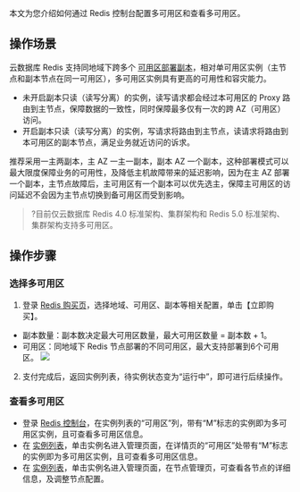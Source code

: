 本文为您介绍如何通过 Redis 控制台配置多可用区和查看多可用区。

## 操作场景
云数据库 Redis 支持同地域下跨多个 [可用区部署副本](https://intl.cloud.tencent.com/document/product/239/39812)，相对单可用区实例（主节点和副本节点在同一可用区），多可用区实例具有更高的可用性和容灾能力。
- 未开启副本只读（读写分离）的实例，读写请求都会经过本可用区的 Proxy 路由到主节点，保障数据的一致性，同时保障最多仅有一次的跨 AZ（可用区）访问。
- 开启副本只读（读写分离）的实例，写请求将路由到主节点，读请求将路由到本可用区的副本节点，满足业务就近访问的诉求。

推荐采用一主两副本，主 AZ 一主一副本，副本 AZ 一个副本，这种部署模式可以最大限度保障业务的可用性，及降低主机故障带来的延迟影响，因为在主 AZ 部署一个副本，主节点故障后，主可用区有一个副本可以优先选主，保障主可用区的访问延迟不会因为主节点切换到备可用区而受到影响。

>?目前仅云数据库 Redis 4.0 标准架构、集群架构和 Redis 5.0 标准架构、集群架构支持多可用区。


## 操作步骤
### 选择多可用区
1. 登录 [Redis 购买页](https://buy.cloud.tencent.com/redis)，选择地域、可用区、副本等相关配置，单击【立即购买】。
 - 副本数量：副本数决定最大可用区数量，最大可用区数量 = 副本数 + 1。
 - 可用区：同地域下 Redis 节点部署的不同可用区，最大支持部署到6个可用区。
![](https://main.qcloudimg.com/raw/d76a6c8cc996b58c8f5df1a17102111c.png)
2. 支付完成后，返回实例列表，待实例状态变为“运行中”，即可进行后续操作。

### 查看多可用区
- 登录 [Redis 控制台](https://console.cloud.tencent.com/redis)，在实例列表的“可用区”列，带有“M”标志的实例即为多可用区实例，且可查看多可用区信息。
- 在 [实例列表](https://console.cloud.tencent.com/redis)，单击实例名进入管理页面，在详情页的“可用区”处带有“M”标志的实例即为多可用区实例，且可查看多可用区信息。
- 在 [实例列表](https://console.cloud.tencent.com/redis)，单击实例名进入管理页面，在节点管理页，可查看各节点的详细信息，及调整节点配置。
